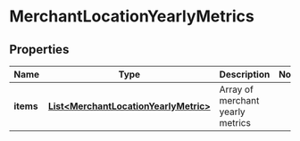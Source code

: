 
# MerchantLocationYearlyMetrics

## Properties
Name | Type | Description | Notes
------------ | ------------- | ------------- | -------------
**items** | [**List&lt;MerchantLocationYearlyMetric&gt;**](MerchantLocationYearlyMetric.md) | Array of merchant yearly metrics | 



